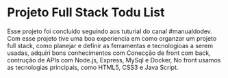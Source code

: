# Projeto Full Stack Todu List
<p>
    Esse projeto foi concluido seguindo aos tuturial do canal #manualdodev.<br>
    Com esse projeto tive uma boa experiencia em como organzar um projeto full stack, como planejar e definir as ferramentas e tecnologioas a serem usadas,
    adquiri bons conhecimentos com Conecção de front com back, contrução de APIs com Node.js, Express, MySql e Docker, No front usamos as tecnologias principais,
    como HTML5, CSS3 e Java Script.
    
</p>
   
